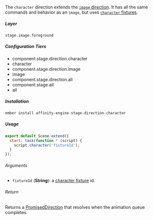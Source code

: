 The `character` direction extends the [`image` direction](#/api/stage/directions/image). It has all the same commands and behavior as an `image`, but uses [`character` fixtures](#/api/engine/fixtures/characters).

##### Layer

`stage.image.foreground`

##### Configuration Tiers

* component.stage.direction.character
* character
* component.stage.direction.image
* image
* component.stage.direction.all
* component.stage.all
* all

##### Installation

```bash
ember install affinity-engine-stage-direction-character
```

##### Usage

```js
export default Scene.extend({
  start: task(function * (script) {
    script.character('fixtureId');
  }
});
```

###### Arguments

* `fixtureId` (**String**): a [character fixture](#/api/engine/fixtures/characters) id.

###### Return

Returns a [PromisedDirection](#/api/stage/directions#promised_direction) that resolves when the animation queue completes.
